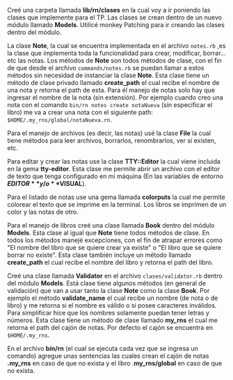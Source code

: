 Creé una carpeta llamada **lib/rn/clases** en la cual voy a ir poniendo las clases que implemente para el TP. Las clases se crean dentro de un nuevo módulo llamado **Models**. Utilicé monkey Patching para ir creando las clases dentro del módulo.

La clase **Note**, la cual se encuentra implementada en el archivo `notes.rb` ,es la clase que implementa toda la funcionalidad para crear, modificar, borrar... etc las notas. Los métodos de **Note** son todos métodos de clase, con el fin de que desde el archivo `commands/notes.rb` se puedan llamar a estos métodos sin necesidad de instanciar la clase **Note**. Esta clase tiene un método de clase privado llamado **create_path** el cual recibe el nombre de una nota y retorna el path de esta. Para él manejo de notas solo hay que ingresar el nombre de la nota (sin extensión). Por ejemplo cuando creo una nota con el comando `bin/rn notes create notaNueva` (sin especificar el libro) me va a crear una nota con el siguiente path: `$HOME/.my_rns/global/notaNueva.rn`.

Para el manejo de archivos (es decir, las notas) usé la clase **File** la cual tiene métodos para leer archivos, borrarlos, renombrarlos, ver si existen, etc.

Para editar y crear las notas use la clase **TTY::Editor** la cual viene incluida en la gema **tty-editor**. Esta clase me permite abrir un archivo con el editor de texto que tenga configurado en mi máquina (En las variables de entorno **$EDITOR** y/o **$VISUAL**).

Para el listado de notas use una gema llamada **colorputs** la cual me permite colorear el texto que se imprime en la terminal. Los libros se imprimen de un color y las notas de otro.

Para el manejo de libros creé una clase llamada **Book** dentro del módulo **Models**. Esta clase al igual que **Note** tiene todos métodos de clase. En todos los métodos manejé excepciones, con el fin de atrapar errores como "El nombre del libro que se quiere crear ya existe" o "El libro que se quiere borrar no existe". Esta clase también incluye un método llamado **create_path** el cual recibe el nombre del libro y retorna el path del libro.

Creé una clase llamada **Validator** en el archivo `clases/validator.rb` dentro del módulo **Models**. Está clase tiene algunos métodos (en general de validación) que van a usar tanto la clase **Note** como la clase **Book**. Por ejemplo el método **validate_name** el cual recibe un nombre (de nota o de libro) y me retorna si el nombre es válido o si posee caracteres inválidos. Para simplificar hice que los nombres solamente puedan tener letras y números. Esta clase tiene un método de clase llamado **my_rns** el cual me retorna el path del cajón de notas. Por defecto el cajón se encuentra en `$HOME/.my_rns`.

En el archivo **bin/rn** (el cual se ejecuta cada vez que se ingresa un comando) agregue unas sentencias las cuales crean el cajón de notas **.my_rns** en caso de que no exista y el libro .**my_rns/global** en caso de que no exista.


